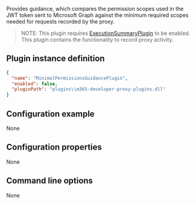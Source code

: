 Provides guidance, which compares the permission scopes used in the JWT token sent to Microsoft Graph against the minimum required scopes needed for requests recorded by the proxy.

> NOTE: This plugin requires [ExecutionSummaryPlugin](./ExecutionSummaryPlugin) to be enabled. This plugin contains the functionality to record proxy activity.

## Plugin instance definition

```json
{
  "name": "MinimalPermissionsGuidancePlugin",
  "enabled": false,
  "pluginPath": "plugins\\m365-developer-proxy-plugins.dll"
}
```

## Configuration example

None

## Configuration properties

None

## Command line options

None
